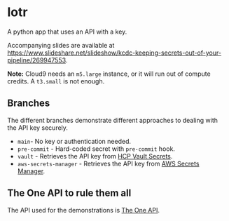 # lotr

A python app that uses an API with a key.

Accompanying slides are available at 
https://www.slideshare.net/slideshow/kcdc-keeping-secrets-out-of-your-pipeline/269947553.

**Note:** Cloud9 needs an `m5.large` instance, or it will run out of compute credits. A `t3.small` is not enough.

## Branches

The different branches demonstrate different approaches to dealing with the
API key securely.

* `main`- No key or authentication needed.
* `pre-commit` - Hard-coded secret with `pre-commit` hook.
* `vault` - Retrieves the API key from [HCP Vault Secrets](https://hashicorp.com/products/vault).
* `aws-secrets-manager` - Retrieves the API key from [AWS Secrets Manager](https://aws.amazon.com/secrets-manager/).

## The One API to rule them all

The API used for the demonstrations is [The One API](https://the-one-api.dev/).
